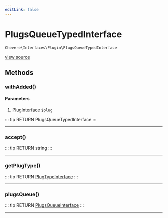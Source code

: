 ```yaml
---
editLink: false
---
```


# PlugsQueueTypedInterface

`Chevere\Interfaces\Plugin\PlugsQueueTypedInterface`

[view source](https://github.com/chevere/chevere/blob/master/interfaces/Plugin/PlugsQueueTypedInterface.php)

## Methods

### withAdded()

#### Parameters

1. [PlugInterface](./PlugInterface.md) `$plug`

::: tip RETURN
PlugsQueueTypedInterface
:::

---

### accept()

::: tip RETURN
string
:::

---

### getPlugType()

::: tip RETURN
[PlugTypeInterface](./PlugTypeInterface.md)
:::

---

### plugsQueue()

::: tip RETURN
[PlugsQueueInterface](./PlugsQueueInterface.md)
:::

---
